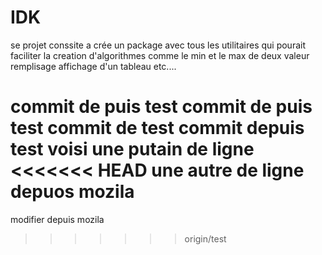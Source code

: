 # IDK
se projet conssite a crée un package avec tous les utilitaires qui pourait faciliter la creation d'algorithmes comme
le min et le max de deux valeur remplisage affichage d'un tableau etc....


commit de puis test
commit de puis test 
commit de test 
commit depuis test 
voisi une putain de ligne 
<<<<<<< HEAD
une autre de ligne depuos mozila
=======
modifier depuis mozila 
>>>>>>> origin/test
